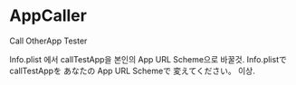 # AppCaller
Call OtherApp Tester

Info.plist 에서 callTestApp을 본인의 App URL Scheme으로 바꿀것.
Info.plistで callTestAppを あなたの App URL Schemeで 変えてください。
이상.